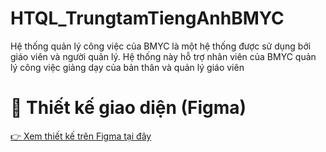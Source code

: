 # HTQL_TrungtamTiengAnhBMYC
Hệ thống quản lý công việc của BMYC là một hệ thống được sử dụng bởi giáo viên và người quản lý. Hệ thống này hỗ trợ nhân viên của BMYC quản lý công việc giảng dạy của bản thân và quản lý giáo viên 
# 🎨 Thiết kế giao diện (Figma)
[👉 Xem thiết kế trên Figma tại đây]([https://www.figma.com/file/xxxxxxxxxx/Ten-Thiet-Ke-BMYC](https://www.figma.com/design/kIaHi9GjATB5uKBAFrGG3a/figma-mobile-BMYC?node-id=0-1&t=LInazUGlAMeydtFT-1))
